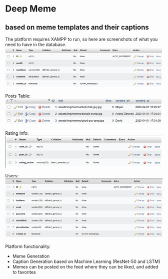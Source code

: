 # Deep Meme
## based on meme templates and their captions

The platform requires XAMPP to run, so here are screenshots of what you need to have in the database.
![img_2.png](img_2.png)

Posts Table:
![img_3.png](img_3.png)

Rating Info:
![img_4.png](img_4.png)

Users:
![img_5.png](img_5.png)

Platform functionality:
* Meme Generation
* Caption Generation based on Machine Learning (ResNet-50 and LSTM)
* Memes can be posted on the feed where they can be liked, and added to favorites